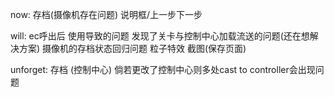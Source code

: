 now:
存档(摄像机存在问题)
说明框/上一步下一步

will:
ec呼出后 使用导致的问题
发现了关卡与控制中心加载流送的问题(还在想解决方案)
摄像机的存档状态回归问题
粒子特效
截图(保存页面)

unforget:
存档 (控制中心)
倘若更改了控制中心则多处cast to controller会出现问题

